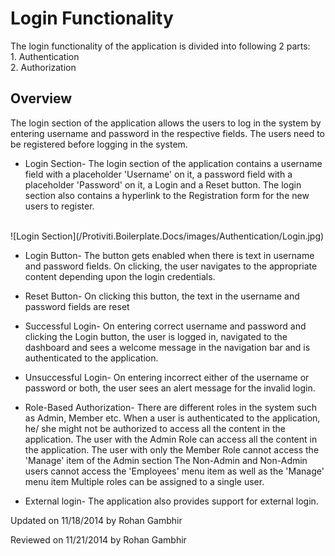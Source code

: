 ﻿Login Functionality
===================================
The login functionality of the application is divided into following 2 parts:
<br />
	1. Authentication
<br />
	2. Authorization
<br />

 Overview 
------------------
The login section of the application allows the users to log in the system by entering username and password in the respective fields. The users need to be registered before logging in the system.

* Login Section- The login section of the application contains a username field with a placeholder 'Username' on it, a password field with a placeholder 'Password' on it, a Login and a Reset button.
				 The login section also contains a hyperlink to the Registration form for the new users to register.
<br />
![Login Section](/Protiviti.Boilerplate.Docs/images/Authentication/Login.jpg)

* Login Button- The button gets enabled when there is text in username and password fields. On clicking, the user navigates to the appropriate content depending upon the login credentials.

* Reset Button- On clicking this button, the text in the username and password fields are reset 

* Successful Login- On entering correct username and password and clicking the Login button, the user is logged in, navigated to the dashboard and sees a welcome message in the navigation bar and is authenticated to the application.

* Unsuccessful Login- On entering incorrect either of the username or password or both, the user sees an alert message for the invalid login. 

* Role-Based Authorization- There are different roles in the system such as Admin, Member etc. When a user is authenticated to the application, he/ she might not be authorized to access all the content in the application.
							The user with the Admin Role can access all the content in the application.
							The user with only the Member Role cannot access the 'Manage' item of the Admin section
							The Non-Admin and Non-Admin users cannot access the 'Employees' menu item as well as the 'Manage' menu item
							Multiple roles can be assigned to a single user.

* External login- The application also provides support for external login. 

<p class="updated">Updated on 11/18/2014 by Rohan Gambhir</p>
<p class="reviewed">Reviewed on 11/21/2014 by Rohan Gambhir</p>